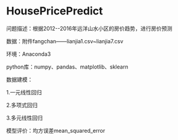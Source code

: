 # HousePricePredict

问题描述：根据2012--2016年远洋山水小区的房价趋势，进行房价预测

数据：附件fangchan——lianjia1.csv~lianjia7.csv

环境：Anaconda3

python库：numpy、pandas、matplotlib、sklearn

数据建模：

1.一元线性回归

2.多项式回归

3.多元线性回归

模型评价：均方误差mean_squared_error

